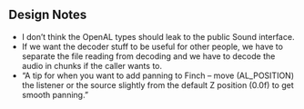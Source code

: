 Design Notes
------------

* I don’t think the OpenAL types should leak to the public Sound interface.
* If we want the decoder stuff to be useful for other people, we have to separate
  the file reading from decoding and we have to decode the audio in chunks if the
  caller wants to.
* “A tip for when you want to add panning to Finch – move (AL_POSITION) the
  listener or the source slightly from the default Z position (0.0f) to get
  smooth panning.”

